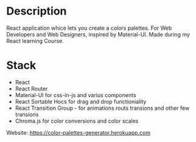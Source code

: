 # Description
React application whice lets you create a colors palettes.
For Web Developers and Web Designers, inspired by Material-UI.
Made during my React learning Course.

# Stack
 - React
 - React Router
 - Material-UI for css-in-js and varius components
 - React Sortable Hocs for drag and drop functioniality
 - React Transition Group - for animations routs transions and other few transions
  - Chroma.js for color conversions and color scales

Website: https://color-palettes-generator.herokuapp.com
